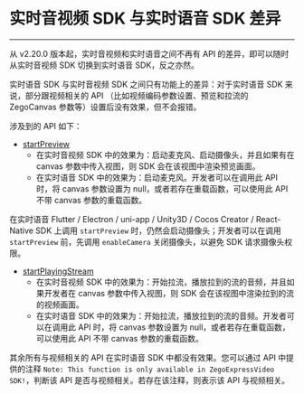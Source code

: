 # 实时音视频 SDK 与实时语音 SDK 差异

- - -

从 v2.20.0 版本起，实时音视频和实时语音之间不再有 API 的差异，即可以随时从实时音视频 SDK 切换到实时语音 SDK，反之亦然。

实时语音 SDK 与实时音视频 SDK 之间只有功能上的差异：对于实时语音 SDK 来说，部分跟视频相关的 API （比如视频编码参数设置、预览和拉流的 ZegoCanvas 参数等）设置后没有效果，但不会报错。

涉及到的 API 如下：

- [startPreview](https://doc-zh.zego.im/article/api?doc=Express_Audio_SDK_API~objective-c_ios~class~ZegoExpressEngine#start-preview)
    - 在实时音视频 SDK 中的效果为：启动麦克风、启动摄像头，并且如果有在 canvas 参数中传入视图，则 SDK 会在该视图中渲染预览画面。
    - 在实时语音 SDK 中的效果为：启动麦克风。开发者可以在调用此 API 时，将 canvas 参数设置为 null，或者若存在重载函数，可以使用此 API 不带 canvas 参数的重载函数。

<Warning title="注意">


在实时语音 Flutter / Electron / uni-app / Unity3D / Cocos Creator / React-Native SDK 上调用 `startPreview` 时，仍然会启动摄像头；开发者可以在调用 `startPreview` 前，先调用 `enableCamera` 关闭摄像头，以避免 SDK 请求摄像头权限。
</Warning>


- [startPlayingStream](https://doc-zh.zego.im/article/api?doc=Express_Audio_SDK_API~objective-c_ios~class~ZegoExpressEngine#start-playing-stream-canvas)
    - 在实时音视频 SDK 中的效果为：开始拉流，播放拉到的流的音频，并且如果开发者在 canvas 参数中传入视图，则 SDK 会在该视图中渲染拉到的流的视频画面。
    - 在实时语音 SDK 中的效果为：开始拉流，播放拉到的流的音频。开发者可以在调用此 API 时，将 canvas 参数设置为 null，或者若存在重载函数，可以使用此 API 不带 canvas 参数的重载函数。

<Warning title="注意">



其余所有与视频相关的 API 在实时语音 SDK 中都没有效果。您可以通过 API 中提供的注释 `Note: This function is only available in ZegoExpressVideo SDK!`，判断该 API 是否与视频相关。若存在该注释，则表示该 API 与视频相关。
</Warning>

<Content />